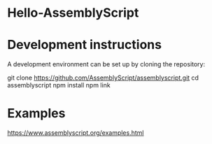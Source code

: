 # Hello-AssemblyScript


# Development instructions
A development environment can be set up by cloning the repository:

git clone https://github.com/AssemblyScript/assemblyscript.git
cd assemblyscript
npm install
npm link



# Examples

https://www.assemblyscript.org/examples.html